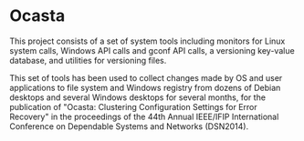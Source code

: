 # Ocasta
This project consists of a set of system tools including monitors for Linux system calls, Windows API calls and gconf API calls, a versioning key-value database, and utilities for versioning files.

This set of tools has been used to collect changes made by OS and user applications to file system and Windows registry from dozens of Debian desktops and several Windows desktops for several months, for the publication of "Ocasta: Clustering Configuration Settings for Error Recovery" in the proceedings of the 44th Annual IEEE/IFIP International Conference on Dependable Systems and Networks (DSN2014).
